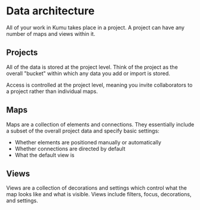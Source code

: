 # Data architecture

All of your work in Kumu takes place in a project. A project can have any number of maps and views within it.

## Projects

All of the data is stored at the project level. Think of the project as the overall "bucket" within which any data you add or import is stored.

Access is controlled at the project level, meaning you invite collaborators to a project rather than individual maps.

## Maps

Maps are a collection of elements and connections. They essentially include a subset of the overall project data and specify basic settings:

* Whether elements are positioned manually or automatically
* Whether connections are directed by default
* What the default view is

## Views

Views are a collection of decorations and settings which control what the map looks like and what is visible. Views include filters, focus, decorations, and settings.
